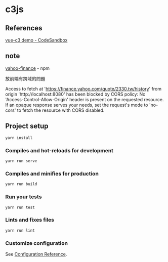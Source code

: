 # c3js

## References

[vue-c3 demo - CodeSandbox](https://codesandbox.io/s/w026o6xy7l)

## note

[yahoo-finance](https://www.npmjs.com/package/yahoo-finance) - npm

放前端有跨域的問題

Access to fetch at 'https://finance.yahoo.com/quote/2330.tw/history' from origin 'http://localhost:8080' has been blocked by CORS policy: No 'Access-Control-Allow-Origin' header is present on the requested resource. If an opaque response serves your needs, set the request's mode to 'no-cors' to fetch the resource with CORS disabled.


## Project setup
```
yarn install
```

### Compiles and hot-reloads for development
```
yarn run serve
```

### Compiles and minifies for production
```
yarn run build
```

### Run your tests
```
yarn run test
```

### Lints and fixes files
```
yarn run lint
```

### Customize configuration
See [Configuration Reference](https://cli.vuejs.org/config/).

